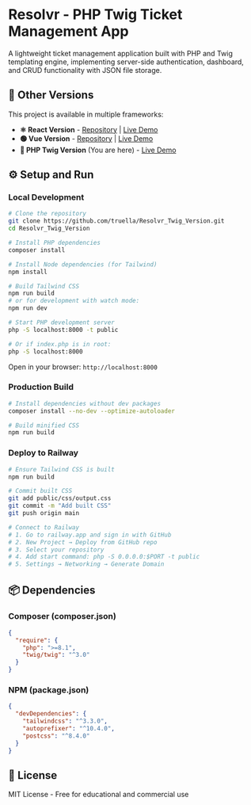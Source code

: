 #  Resolvr - PHP Twig Ticket Management App

A lightweight ticket management application built with PHP and Twig templating engine, implementing server-side authentication, dashboard, and CRUD functionality with JSON file storage.

## 🔗 Other Versions

This project is available in multiple frameworks:

- **⚛️ React Version** - [Repository](https://github.com/Truella/resolvr-react) | [Live Demo](https://truella.github.io/Resolvr_React_Version_/)
- **🟢 Vue Version** - [Repository](https://github.com/truella/Resolvr_Vue_Version) | [Live Demo](https://truella.github.io/Resolvr_Vue_Version/#/)
- **🐘 PHP Twig Version** (You are here) - [Live Demo](https://resolvrtwigversion-production.up.railway.app/)


## ⚙️ Setup and Run

### Local Development

```bash
# Clone the repository
git clone https://github.com/truella/Resolvr_Twig_Version.git
cd Resolvr_Twig_Version

# Install PHP dependencies
composer install

# Install Node dependencies (for Tailwind)
npm install

# Build Tailwind CSS
npm run build
# or for development with watch mode:
npm run dev

# Start PHP development server
php -S localhost:8000 -t public

# Or if index.php is in root:
php -S localhost:8000
```

Open in your browser: `http://localhost:8000`

### Production Build

```bash
# Install dependencies without dev packages
composer install --no-dev --optimize-autoloader

# Build minified CSS
npm run build
```

### Deploy to Railway

```bash
# Ensure Tailwind CSS is built
npm run build

# Commit built CSS
git add public/css/output.css
git commit -m "Add built CSS"
git push origin main

# Connect to Railway
# 1. Go to railway.app and sign in with GitHub
# 2. New Project → Deploy from GitHub repo
# 3. Select your repository
# 4. Add start command: php -S 0.0.0.0:$PORT -t public
# 5. Settings → Networking → Generate Domain
```

## 📦 Dependencies

### Composer (composer.json)
```json
{
  "require": {
    "php": ">=8.1",
    "twig/twig": "^3.0"
  }
}
```

### NPM (package.json)
```json
{
  "devDependencies": {
    "tailwindcss": "^3.3.0",
    "autoprefixer": "^10.4.0",
    "postcss": "^8.4.0"
  }
}
```


## 📝 License

MIT License - Free for educational and commercial use

